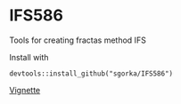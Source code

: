 
# IFS586

Tools for creating fractas method IFS

Install with 
```
devtools::install_github("sgorka/IFS586")
```

[Vignette](https://sgorka.github.io/https://github.com/sgorka/IFS586/blob/master/vignettes/IFS_vignette.html)

